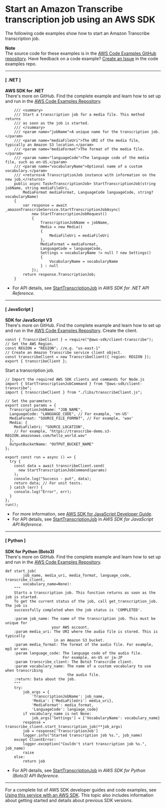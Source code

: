# Start an Amazon Transcribe transcription job using an AWS SDK<a name="example_transcribe_StartTranscriptionJob_section"></a>

The following code examples show how to start an Amazon Transcribe transcription job\.

**Note**  
The source code for these examples is in the [AWS Code Examples GitHub repository](https://github.com/awsdocs/aws-doc-sdk-examples)\. Have feedback on a code example? [Create an Issue](https://github.com/awsdocs/aws-doc-sdk-examples/issues/new/choose) in the code examples repo\. 

------
#### [ \.NET ]

**AWS SDK for \.NET**  
 There's more on GitHub\. Find the complete example and learn how to set up and run in the [AWS Code Examples Repository](https://github.com/awsdocs/aws-doc-sdk-examples/tree/main/dotnetv3/Transcribe#code-examples)\. 
  

```
    /// <summary>
    /// Start a transcription job for a media file. This method returns
    /// as soon as the job is started.
    /// </summary>
    /// <param name="jobName">A unique name for the transcription job.</param>
    /// <param name="mediaFileUri">The URI of the media file, typically an Amazon S3 location.</param>
    /// <param name="mediaFormat">The format of the media file.</param>
    /// <param name="languageCode">The language code of the media file, such as en-US.</param>
    /// <param name="vocabularyName">Optional name of a custom vocabulary.</param>
    /// <returns>A TranscriptionJob instance with information on the new job.</returns>
    public async Task<TranscriptionJob> StartTranscriptionJob(string jobName, string mediaFileUri,
        MediaFormat mediaFormat, LanguageCode languageCode, string? vocabularyName)
    {
        var response = await _amazonTranscribeService.StartTranscriptionJobAsync(
            new StartTranscriptionJobRequest()
            {
                TranscriptionJobName = jobName,
                Media = new Media()
                {
                    MediaFileUri = mediaFileUri
                },
                MediaFormat = mediaFormat,
                LanguageCode = languageCode,
                Settings = vocabularyName != null ? new Settings()
                {
                    VocabularyName = vocabularyName
                } : null
            });
        return response.TranscriptionJob;
    }
```
+  For API details, see [StartTranscriptionJob](https://docs.aws.amazon.com/goto/DotNetSDKV3/transcribe-2017-10-26/StartTranscriptionJob) in *AWS SDK for \.NET API Reference*\. 

------
#### [ JavaScript ]

**SDK for JavaScript V3**  
 There's more on GitHub\. Find the complete example and learn how to set up and run in the [AWS Code Examples Repository](https://github.com/awsdocs/aws-doc-sdk-examples/tree/main/javascriptv3/example_code/transcribe#code-examples)\. 
Create the client\.  

```
const { TranscribeClient } = require("@aws-sdk/client-transcribe");
// Set the AWS Region.
const REGION = "REGION"; //e.g. "us-east-1"
// Create an Amazon Transcribe service client object.
const transcribeClient = new TranscribeClient({ region: REGION });
export { transcribeClient };
```
Start a transcription job\.  

```
// Import the required AWS SDK clients and commands for Node.js
import { StartTranscriptionJobCommand } from "@aws-sdk/client-transcribe";
import { transcribeClient } from "./libs/transcribeClient.js";

// Set the parameters
export const params = {
  TranscriptionJobName: "JOB_NAME",
  LanguageCode: "LANGUAGE_CODE", // For example, 'en-US'
  MediaFormat: "SOURCE_FILE_FORMAT", // For example, 'wav'
  Media: {
    MediaFileUri: "SOURCE_LOCATION",
    // For example, "https://transcribe-demo.s3-REGION.amazonaws.com/hello_world.wav"
  },
  OutputBucketName: "OUTPUT_BUCKET_NAME"
};

export const run = async () => {
  try {
    const data = await transcribeClient.send(
      new StartTranscriptionJobCommand(params)
    );
    console.log("Success - put", data);
    return data; // For unit tests.
  } catch (err) {
    console.log("Error", err);
  }
};
run();
```
+  For more information, see [AWS SDK for JavaScript Developer Guide](https://docs.aws.amazon.com/sdk-for-javascript/v3/developer-guide/transcribe-examples-section.html#transcribe-start-transcription)\. 
+  For API details, see [StartTranscriptionJob](https://docs.aws.amazon.com/AWSJavaScriptSDK/v3/latest/clients/client-transcribe/classes/starttranscriptionjobcommand.html) in *AWS SDK for JavaScript API Reference*\. 

------
#### [ Python ]

**SDK for Python \(Boto3\)**  
 There's more on GitHub\. Find the complete example and learn how to set up and run in the [AWS Code Examples Repository](https://github.com/awsdocs/aws-doc-sdk-examples/tree/main/python/example_code/transcribe#code-examples)\. 
  

```
def start_job(
        job_name, media_uri, media_format, language_code, transcribe_client,
        vocabulary_name=None):
    """
    Starts a transcription job. This function returns as soon as the job is started.
    To get the current status of the job, call get_transcription_job. The job is
    successfully completed when the job status is 'COMPLETED'.

    :param job_name: The name of the transcription job. This must be unique for
                     your AWS account.
    :param media_uri: The URI where the audio file is stored. This is typically
                      in an Amazon S3 bucket.
    :param media_format: The format of the audio file. For example, mp3 or wav.
    :param language_code: The language code of the audio file.
                          For example, en-US or ja-JP
    :param transcribe_client: The Boto3 Transcribe client.
    :param vocabulary_name: The name of a custom vocabulary to use when transcribing
                            the audio file.
    :return: Data about the job.
    """
    try:
        job_args = {
            'TranscriptionJobName': job_name,
            'Media': {'MediaFileUri': media_uri},
            'MediaFormat': media_format,
            'LanguageCode': language_code}
        if vocabulary_name is not None:
            job_args['Settings'] = {'VocabularyName': vocabulary_name}
        response = transcribe_client.start_transcription_job(**job_args)
        job = response['TranscriptionJob']
        logger.info("Started transcription job %s.", job_name)
    except ClientError:
        logger.exception("Couldn't start transcription job %s.", job_name)
        raise
    else:
        return job
```
+  For API details, see [StartTranscriptionJob](https://docs.aws.amazon.com/goto/boto3/transcribe-2017-10-26/StartTranscriptionJob) in *AWS SDK for Python \(Boto3\) API Reference*\. 

------

For a complete list of AWS SDK developer guides and code examples, see [Using this service with an AWS SDK](getting-started-sdk.md#sdk-general-information-section)\. This topic also includes information about getting started and details about previous SDK versions\.